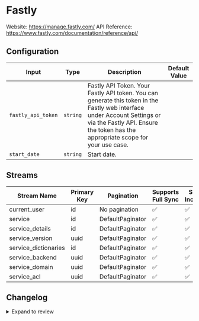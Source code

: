 # Fastly
Website: https://manage.fastly.com/
API Reference: https://www.fastly.com/documentation/reference/api/

## Configuration

| Input | Type | Description | Default Value |
|-------|------|-------------|---------------|
| `fastly_api_token` | `string` | Fastly API Token. Your Fastly API token. You can generate this token in the Fastly web interface under Account Settings or via the Fastly API. Ensure the token has the appropriate scope for your use case. |  |
| `start_date` | `string` | Start date.  |  |

## Streams
| Stream Name | Primary Key | Pagination | Supports Full Sync | Supports Incremental |
|-------------|-------------|------------|---------------------|----------------------|
| current_user | id | No pagination | ✅ |  ✅  |
| service | id | DefaultPaginator | ✅ |  ✅  |
| service_details | id | DefaultPaginator | ✅ |  ✅  |
| service_version | uuid | DefaultPaginator | ✅ |  ✅  |
| service_dictionaries | id | DefaultPaginator | ✅ |  ✅  |
| service_backend | uuid | DefaultPaginator | ✅ |  ✅  |
| service_domain | uuid | DefaultPaginator | ✅ |  ✅  |
| service_acl | uuid | DefaultPaginator | ✅ |  ✅  |

## Changelog

<details>
  <summary>Expand to review</summary>

| Version          | Date              | Pull Request | Subject        |
|------------------|-------------------|--------------|----------------|
| 0.0.19 | 2025-10-07 | [67288](https://github.com/airbytehq/airbyte/pull/67288) | Update dependencies |
| 0.0.18 | 2025-09-30 | [66283](https://github.com/airbytehq/airbyte/pull/66283) | Update dependencies |
| 0.0.17 | 2025-09-09 | [65836](https://github.com/airbytehq/airbyte/pull/65836) | Update dependencies |
| 0.0.16 | 2025-08-23 | [65249](https://github.com/airbytehq/airbyte/pull/65249) | Update dependencies |
| 0.0.15 | 2025-08-09 | [64800](https://github.com/airbytehq/airbyte/pull/64800) | Update dependencies |
| 0.0.14 | 2025-08-02 | [64392](https://github.com/airbytehq/airbyte/pull/64392) | Update dependencies |
| 0.0.13 | 2025-07-26 | [64036](https://github.com/airbytehq/airbyte/pull/64036) | Update dependencies |
| 0.0.12 | 2025-07-19 | [63577](https://github.com/airbytehq/airbyte/pull/63577) | Update dependencies |
| 0.0.11 | 2025-07-12 | [63009](https://github.com/airbytehq/airbyte/pull/63009) | Update dependencies |
| 0.0.10 | 2025-07-05 | [62776](https://github.com/airbytehq/airbyte/pull/62776) | Update dependencies |
| 0.0.9 | 2025-06-28 | [62317](https://github.com/airbytehq/airbyte/pull/62317) | Update dependencies |
| 0.0.8 | 2025-06-21 | [61972](https://github.com/airbytehq/airbyte/pull/61972) | Update dependencies |
| 0.0.7 | 2025-06-14 | [61192](https://github.com/airbytehq/airbyte/pull/61192) | Update dependencies |
| 0.0.6 | 2025-05-24 | [60388](https://github.com/airbytehq/airbyte/pull/60388) | Update dependencies |
| 0.0.5 | 2025-05-10 | [59407](https://github.com/airbytehq/airbyte/pull/59407) | Update dependencies |
| 0.0.4 | 2025-04-26 | [58831](https://github.com/airbytehq/airbyte/pull/58831) | Update dependencies |
| 0.0.3 | 2025-04-19 | [58337](https://github.com/airbytehq/airbyte/pull/58337) | Update dependencies |
| 0.0.2 | 2025-04-12 | [57843](https://github.com/airbytehq/airbyte/pull/57843) | Update dependencies |
| 0.0.1 | 2025-04-09 | [57528](https://github.com/airbytehq/airbyte/pull/57528) | Initial release by [@btkcodedev](https://github.com/btkcodedev) via Connector Builder |

</details>
